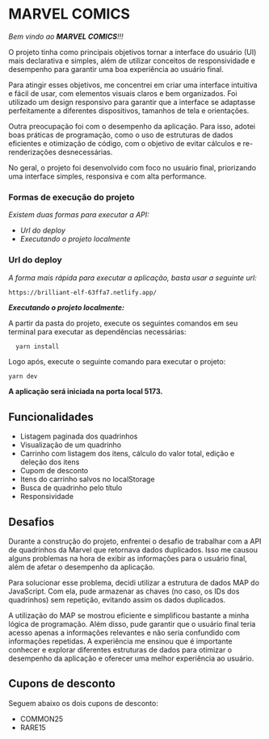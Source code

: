 # MARVEL COMICS

_Bem vindo ao **MARVEL COMICS**!!!_

O projeto tinha como principais objetivos tornar a interface do usuário (UI) mais declarativa e simples, além de utilizar conceitos de responsividade e desempenho para garantir uma boa experiência ao usuário final.

Para atingir esses objetivos, me concentrei em criar uma interface intuitiva e fácil de usar, com elementos visuais claros e bem organizados. Foi utilizado um design responsivo para garantir que a interface se adaptasse perfeitamente a diferentes dispositivos, tamanhos de tela e orientações.

Outra preocupação foi com o desempenho da aplicação. Para isso, adotei boas práticas de programação, como o uso de estruturas de dados eficientes e otimização de código, com o objetivo de evitar cálculos e re-renderizações desnecessárias.

No geral, o projeto foi desenvolvido com foco no usuário final, priorizando uma interface simples, responsiva e com alta performance.

### Formas de execução do projeto

_Existem duas formas para executar a API:_

- _Url do deploy_
- _Executando o projeto localmente_

### Url do deploy

_A forma mais rápida para executar a aplicação, basta usar a seguinte url:_

```
https://brilliant-elf-63ffa7.netlify.app/
```

**_Executando o projeto localmente:_**

A partir da pasta do projeto, execute os seguintes comandos em seu terminal para executar as dependências necessárias:

```bash
  yarn install
```

Logo após, execute o seguinte comando para executar o projeto:

```
yarn dev
```

**A aplicação será iniciada na porta local 5173.**

## Funcionalidades

- Listagem paginada dos quadrinhos
- Visualização de um quadrinho
- Carrinho com listagem dos itens, cálculo do valor total, edição e deleção dos itens
- Cupom de desconto
- Itens do carrinho salvos no localStorage
- Busca de quadrinho pelo título
- Responsividade

## Desafios

Durante a construção do projeto, enfrentei o desafio de trabalhar com a API de quadrinhos da Marvel que retornava dados duplicados. Isso me causou alguns problemas na hora de exibir as informações para o usuário final, além de afetar o desempenho da aplicação.

Para solucionar esse problema, decidi utilizar a estrutura de dados MAP do JavaScript. Com ela, pude armazenar as chaves (no caso, os IDs dos quadrinhos) sem repetição, evitando assim os dados duplicados.

A utilização do MAP se mostrou eficiente e simplificou bastante a minha lógica de programação. Além disso, pude garantir que o usuário final teria acesso apenas a informações relevantes e não seria confundido com informações repetidas. A experiência me ensinou que é importante conhecer e explorar diferentes estruturas de dados para otimizar o desempenho da aplicação e oferecer uma melhor experiência ao usuário.

## Cupons de desconto

Seguem abaixo os dois cupons de desconto:
- COMMON25
- RARE15
